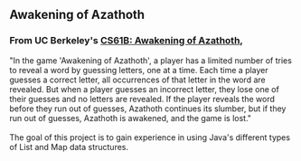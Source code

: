 ## Awakening of Azathoth
### From UC Berkeley's [CS61B: Awakening of Azathoth](https://sp23.datastructur.es/materials/proj/proj0/),
"In the game 'Awakening of Azathoth', a player has a limited number of tries to reveal a word by guessing letters, one at a time. Each time a player guesses a correct letter, all occurrences of that letter in the word are revealed. But when a player guesses an incorrect letter, they lose one of their guesses and no letters are revealed. If the player reveals the word before they run out of guesses, Azathoth continues its slumber, but if they run out of guesses, Azathoth is awakened, and the game is lost." \
\
The goal of this project is to gain experience in using Java's different types of List and Map data structures.

